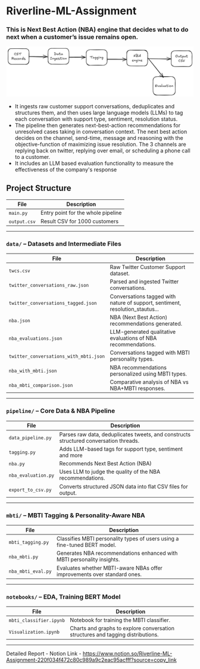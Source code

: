 # Riverline-ML-Assignment
### This is Next Best Action (NBA) engine that decides what to do next when a customer’s issue remains open. 
<img src="images/pipe.png" heigth='800' width="800" />

* It ingests raw customer support conversations, deduplicates and structures them, and then uses large language models (LLMs) to tag each conversation with support type, sentiment, resolution status. 
* The pipeline then generates next-best-action recommendations for unresolved cases taking in conversation context. The next best action decides on the channel, send-time, message and reasoning with the objective-function of maximizing issue resolution. The 3 channels are replying back on twitter, replying over email, or scheduling a phone call to a customer. 
* It includes an LLM based evaluation functionality to measure the effectiveness of the company's response

## Project Structure
| File    | Description |
|------------------|-------------|
| `main.py`        | Entry point for the whole pipeline |
| `output.csv`        | Result CSV for 1000 customers |

---

###  `data/` – Datasets and Intermediate Files

| File                                | Description |
|-------------------------------------|-------------|
| `twcs.csv`                          | Raw Twitter Customer Support dataset. |
| `twitter_conversations_raw.json`   | Parsed and ingested Twitter conversations. |
| `twitter_conversations_tagged.json`   | Conversations tagged with nature of support, sentiment, resolution_stautus... |
| `nba.json`                          | NBA (Next Best Action) recommendations generated. |
| `nba_evaluations.json`             | LLM-generated qualitative evaluations of NBA recommendations. |
| `twitter_conversations_with_mbti.json` | Conversations tagged with MBTI personality types. |
| `nba_with_mbti.json`               | NBA recommendations personalized using MBTI types. |
| `nba_mbti_comparison.json`         | Comparative analysis of NBA vs NBA+MBTI responses. |


---

###  `pipeline/` – Core Data & NBA Pipeline

| File                | Description |
|---------------------|-------------|
| `data_pipeline.py`  | Parses raw data, deduplicates tweets, and constructs structured conversation threads. |
| `tagging.py`        | Adds LLM-based tags for support type, sentiment and more |
| `nba.py`            | Recommends Next Best Action (NBA) |
| `nba_evaluation.py` | Uses LLM to judge the quality of the NBA recommendations. |
| `export_to_csv.py`  | Converts structured JSON data into flat CSV files for output. |

---

###  `mbti/` – MBTI Tagging & Personality-Aware NBA

| File              | Description |
|-------------------|-------------|
| `mbti_tagging.py` | Classifies MBTI personality types of users using a fine-tuned BERT model. |
| `nba_mbti.py`     | Generates NBA recommendations enhanced with MBTI personality insights. |
| `nba_mbti_eval.py`| Evaluates whether MBTI-aware NBAs offer improvements over standard ones. |

---


### `notebooks/` – EDA, Training BERT Model

| File                    | Description |
|--------------------------|-------------|
| `mbti_classifier.ipynb`  | Notebook for training the MBTI classifier. |
| `Visualization.ipynb`    | Charts and graphs to explore conversation structures and tagging distributions. |

---

Detailed Report - Notion Link - https://www.notion.so/Riverline-ML-Assignment-220f034f472c80c989a9c2eac95acfff?source=copy_link
